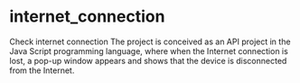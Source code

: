 # internet_connection
Check internet connection
The project is conceived as an API project in the Java Script programming language, where when the Internet connection is lost, a pop-up window appears and shows that the device is disconnected from the Internet.
